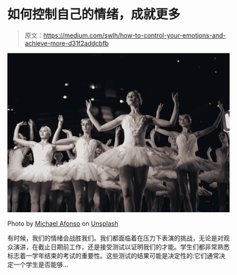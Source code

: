 # 如何控制自己的情绪，成就更多

> 原文：<https://medium.com/swlh/how-to-control-your-emotions-and-achieve-more-d31f2addcbfb>

![](img/5db7ef15cb40ee2a3965db2326a9258c.png)

Photo by [Michael Afonso](https://unsplash.com/photos/nZU76qWy-T8?utm_source=unsplash&utm_medium=referral&utm_content=creditCopyText) on [Unsplash](https://unsplash.com/?utm_source=unsplash&utm_medium=referral&utm_content=creditCopyText)

有时候，我们的情绪会战胜我们。我们都面临着在压力下表演的挑战，无论是对观众演讲，在截止日期前工作，还是接受测试以证明我们的才能。学生们都非常熟悉标志着一学年结束的考试的重要性。这些测试的结果可能是决定性的:它们通常决定一个学生是否能够…
